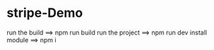 # stripe-Demo

run the build  ==> npm run build
run the project ==> npm run dev
install module  ==> npm i
